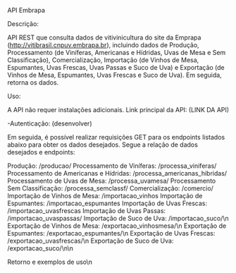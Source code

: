 API Embrapa


Descrição:

API REST que consulta dados de vitivinicultura do site da Emprapa (http://vitibrasil.cnpuv.embrapa.br), incluindo dados de Produção, Processamento (de Viníferas, Americanas e Hídridas, Uvas de Mesa e Sem Classificação), Comercialização, Importação (de Vinhos de Mesa, Espumantes, Uvas Frescas, Uvas Passas e Suco de Uva) e Exportação (de Vinhos de Mesa, Espumantes, Uvas Frescas e Suco de Uva). Em seguida, retorna os dados.


Uso:

A API não requer instalações adicionais.
Link principal da API: (LINK DA API)

-Autenticação: (desenvolver)

Em seguida, é possível realizar requisições GET para os endpoints listados abaixo para obter os dados desejados. Segue a relação de dados desejados e endpoints:

Produção: /producao/
Processamento de Viníferas: /processa_viniferas/
Processamento de Americanas e Hídridas: /processa_americanas_hibridas/
Processamento de Uvas de Mesa: /processa_uvamesa/
Processamento Sem Classificação: /processa_semclassf/
Comercialização: /comercio/
Importação de Vinhos de Mesa: /importacao_vinhos
Importação de Espumantes: /importacao_espumantes
Importação de Uvas Frescas: /importacao_uvasfrescas
Importação de Uvas Passas: /importacao_uvaspassas/
Importação de Suco de Uva: /importacao_suco/\n
Exportação de Vinhos de Mesa: /exportacao_vinhosmesa/\n
Exportação de Espumantes: /exportacao_espumantes/\n
Exportação de Uvas Frescas: /exportacao_uvasfrescas/\n
Exportação de Suco de Uva: /exportacao_suco/\n\n


Retorno e exemplos de uso\n



           
